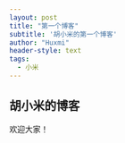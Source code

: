 ```yaml
---
layout: post
title: "第一个博客"
subtitle: '胡小米的第一个博客'
author: "Huxmi"
header-style: text
tags:
  - 小米
---
```


## 胡小米的博客


欢迎大家！




